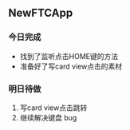 ## NewFTCApp
### 今日完成
- 找到了监听点击HOME键的方法
- 准备好了写card view点击的素材

### 明日待做
1. 写card view点击跳转
2. 继续解决键盘 bug